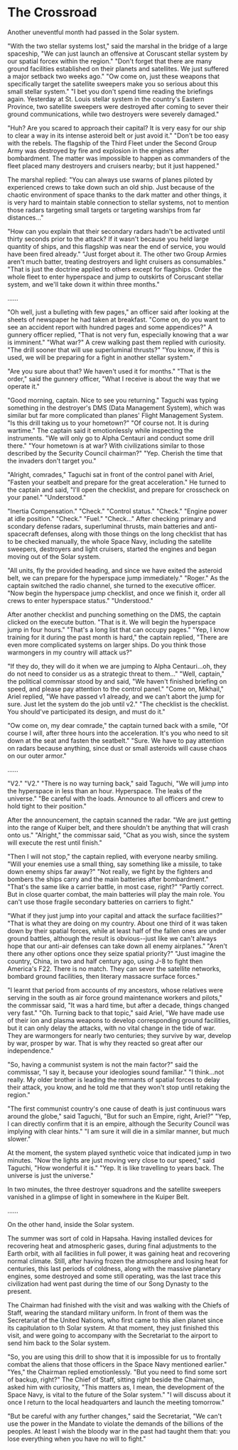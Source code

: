 # The Crossroad

Another uneventful month had passed in the Solar system.

"With the two stellar systems lost," said the marshal in the bridge of a large spaceship, "We can just launch an offensive at Coruscant stellar system by our spatial forcex within the region." "Don't forget that there are many ground facilities established on their planets and satellites. We just suffered a major setback two weeks ago." "Ow come on, just these weapons that specifically target the satellite sweepers make you so serious about this small stellar system." "I bet you don't spend time reading the briefings again. Yesterday at St. Louis stellar system in the country's Eastern Province, two satellite sweepers were destroyed after coming to sever their ground communications, while two destroyers were severely damaged."

"Huh? Are you scared to approach their capital? It is very easy for our ship to clear a way in its intense asteroid belt or just avoid it." "Don't be too easy with the rebels. The flagship of the Third Fleet under the Second Group Army was destroyed by fire and explosion in the engines after bombardment. The matter was impossible to happen as commanders of the fleet placed many destroyers and cruisers nearby; but it just happened."

The marshal replied: "You can always use swarns of planes piloted by experienced crews to take down such an old ship. Just because of the chaotic environment of space thanks to the dark matter and other things, it is very hard to maintain stable connection to stellar systems, not to mention those radars targeting small targets or targeting warships from far distances..."

"How can you explain that their secondary radars hadn't be activated until thirty seconds prior to the attack? If it wasn't because you held large quantity of ships, and this flagship was near the end of service, you would have been fired already." "Just forget about it. The other two Group Armies aren't much batter, treating destroyers and light cruisers as consumables." "That is just the doctrine applied to others except for flagships. Order the whole fleet to enter hyperspace and jump to outskirts of Coruscant stellar system, and we'll take down it within three months."

......

"Oh well, just a bulleting with few pages," an officer said after looking at the sheets of newspaper he had taken at breakfast. "Come on, do you want to see an accident report with hundred pages and some appendices?" A gunnery officer replied, "That is not very fun, especially knowing that a war is imminent." "What war?" A crew walking past them replied with curiosity. "The drill sooner that will use superluminal thrusts?" "You know, if this is used, we will be preparing for a fight in another stellar system."

"Are you sure about that? We haven't used it for months." "That is the order," said the gunnery officer, "What I receive is about the way that we operate it."

"Good morning, captain. Nice to see you returning." Taguchi was typing something in the destroyer's DMS (Data Management System), which was similar but far more complicated than planes' Flight Management System. "Is this drill taking us to your hometown?" "Of course not. It is during wartime." The captain said it emotionlessly while inspecting the instruments. "We will only go to Alpha Centauri and conduct some drill there." "Your hometown is at war? With civilizations similar to those described by the Security Council chairman?" "Yep. Cherish the time that the invaders don't target you."

"Alright, comrades," Taguchi sat in front of the control panel with Ariel, "Fasten your seatbelt and prepare for the great acceleration." He turned to the captain and said, "I'll open the checklist, and prepare for crosscheck on your panel." "Understood."

"Inertia Compensation." "Check." "Control status." "Check." "Engine power at idle position." "Check." "Fuel." "Check..." After checking primary and scondary defense radars, superluminal thrusts, main batteries and anti-spacecraft defenses, along with those things on the long checklist that has to be checked manually, the whole Space Navy, including the satellite sweepers, destroyers and light cruisers, started the engines and began moving out of the Solar system.

"All units, fly the provided heading, and since we have exited the asteroid belt, we can prepare for the hyperspace jump immediately." "Roger." As the captain switched the radio channel, she turned to the executive officer. "Now begin the hyperspace jump checklist, and once we finish it, order all crews to enter hyperspace status." 
"Understood."

After another checklist and punching something on the DMS, the captain clicked on the execute button. "That is it. We will begin the hyperspace jump in four hours." "That's a long list that can occupy pages." "Yep, I know training for it during the past month is hard," the captain replied, "There are even more complicated systems on larger ships. Do you think those warmongers in my country will attack us?"

"If they do, they will do it when we are jumping to Alpha Centauri...oh, they do not need to consider us as a strategic threat to them..." "Well, captain," the political commissar stood by and said, "We haven't finished briefing on speed, and please pay attention to the control panel." "Come on, Mikhail," Ariel replied, "We have passed v1 already, and we can't abort the jump for sure. Just let the system do the job until v2." "The checklist is the checklist. You should've participated its design, and must do it."

"Ow come on, my dear comrade," the captain turned back with a smile, "Of course I will, after three hours into the acceleration. It's you who need to sit down at the seat and fasten the seatbelt." "Sure. We have to pay attention on radars because anything, since dust or small asteroids will cause chaos on our outer armor."

......

"V2." "V2." "There is no way turning back," said Taguchi, "We will jump into the hyperspace in less than an hour. Hyperspace. The leaks of the universe." "Be careful with the loads. Announce to all officers and crew to hold tight to their position."

After the announcement, the captain scanned the radar. "We are just getting into the range of Kuiper belt, and there shouldn't be anything that will crash onto us." "Alright," the commissar said, "Chat as you wish, since the system will execute the rest until finish."

"Then I will not stop," the captain replied, with everyone nearby smiling. "Will your enemies use a small thing, say something like a missile, to take down enemy ships far away?" "Not really, we fight by the fighters and bombers the ships carry and the main batteries after bombardment." "That's the same like a carrier battle, in most case, right?" "Partly correct. But in close quarter combat, the main batteries will play the main role. You can't use those fragile secondary batteries on carriers to fight."

"What if they just jump into your capital and attack the surface facilities?" "That is what they are doing on my country. About one third of it was taken down by their spatial forces, while at least half of the fallen ones are under ground battles, although the result is obvious--just like we can't always hope that our anti-air defenses can take down all enemy airplanes." "Aren't there any other options once they seize spatial priority?" "Just imagine the country, China, in two and half century ago, using J-8 to fight then America's F22. There is no match. They can sever the satellite networks, bombard ground facilities, then literary massacre surface forces."

"I learnt that period from accounts of my ancestors, whose relatives were serving in the south as air force ground maintenance workers and pilots," the commissar said, "It was a hard time, but after a decade, things changed very fast." "Oh. Turning back to that topic," said Ariel, "We have made use of their ion and plasma weapons to develop corresponding ground facilities, but it can only delay the attacks, with no vital change in the tide of war. They are warmongers for nearly two centuries; they survive by war, develop by war, prosper by war. That is why they reacted so great after our independence."

"So, having a communist system is not the main factor?" said the commissar, "I say it, because your ideologies sound familiar." "I think...not really. My older brother is leading the remnants of spatial forces to delay their attack, you know, and he told me that they won't stop until retaking the region."

"The first communist country's one cause of death is just continuous wars around the globe," said Taguchi, "But for such an Empire, right, Ariel?" "Yep, I can directly confirm that it is an empire, although the Security Council was implying with clear hints." "I am sure it will die in a similar manner, but much slower."

At the moment, the system played synthetic voice that indicated jump in two minutes. "Now the lights are just moving very close to our speed," said Taguchi, "How wonderful it is." "Yep. It is like travelling to years back. The universe is just the universe."

In two minutes, the three destroyer squadrons and the satellite sweepers vanished in a glimpse of light in somewhere in the Kuiper Belt.

......

On the other hand, inside the Solar system.

The summer was sort of cold in Hapsaha. Having installed devices for recovering heat and atmospheric gases, during final adjustments to the Earth orbit, with all facilities in full power, it was gaining heat and recovering normal climate. Still, after having frozen the atmosphere and losing heat for centuries, this last periods of coldness, along with the massive planetary engines, some destroyed and some still operating, was the last trace this civilization had went past during the time of our Song Dynasty to the present.

The Chairman had finished with the visit and was walking with the Chiefs of Staff, wearing the standard military uniform. In front of them was the Secretariat of the United Nations, who first came to this alien planet since its capitulation to th Solar system. At that moment, they just finished this visit, and were going to accompany with the Secretariat to the airport to send him back to the Solar system.

"So, you are using this drill to show that it is impossible for us to frontally combat the aliens that those officers in the Space Navy mentioned earlier." "Yes," the Chairman replied emotionlessly. "But you need to find some sort of backup, right?" The Chief of Staff, sitting right beside the Chairman, asked him with curiosity, "This matters as, I mean, the development of the Space Navy, is vital to the future of the Solar system." "I will discuss about it once I return to the local headquarters and launch the meeting tomorrow."

"But be careful with any further changes," said the Secretariat, "We can't use the power in the Mandate to violate the demands of the billions of the peoples. At least I wish the bloody war in the past had taught them that: you lose everything when you have no will to fight."